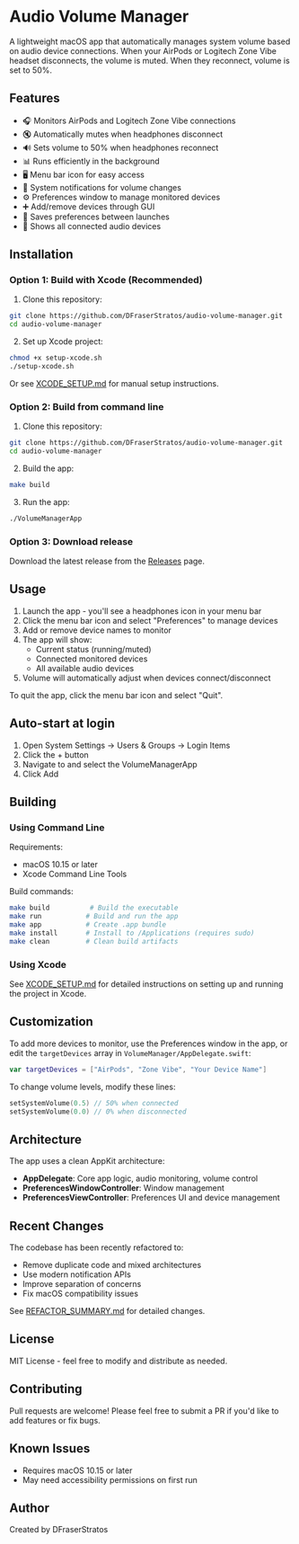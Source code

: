 # Audio Volume Manager

A lightweight macOS app that automatically manages system volume based on audio device connections. When your AirPods or Logitech Zone Vibe headset disconnects, the volume is muted. When they reconnect, volume is set to 50%.

## Features

- 🎧 Monitors AirPods and Logitech Zone Vibe connections
- 🔇 Automatically mutes when headphones disconnect
- 🔊 Sets volume to 50% when headphones reconnect
- 📊 Runs efficiently in the background
- 🖥️ Menu bar icon for easy access
- 🔔 System notifications for volume changes
- ⚙️ Preferences window to manage monitored devices
- ➕ Add/remove devices through GUI
- 💾 Saves preferences between launches
- 📱 Shows all connected audio devices

## Installation

### Option 1: Build with Xcode (Recommended)

1. Clone this repository:
```bash
git clone https://github.com/DFraserStratos/audio-volume-manager.git
cd audio-volume-manager
```

2. Set up Xcode project:
```bash
chmod +x setup-xcode.sh
./setup-xcode.sh
```

Or see [XCODE_SETUP.md](XCODE_SETUP.md) for manual setup instructions.

### Option 2: Build from command line

1. Clone this repository:
```bash
git clone https://github.com/DFraserStratos/audio-volume-manager.git
cd audio-volume-manager
```

2. Build the app:
```bash
make build
```

3. Run the app:
```bash
./VolumeManagerApp
```

### Option 3: Download release

Download the latest release from the [Releases](https://github.com/DFraserStratos/audio-volume-manager/releases) page.

## Usage

1. Launch the app - you'll see a headphones icon in your menu bar
2. Click the menu bar icon and select "Preferences" to manage devices
3. Add or remove device names to monitor
4. The app will show:
   - Current status (running/muted)
   - Connected monitored devices
   - All available audio devices
5. Volume will automatically adjust when devices connect/disconnect

To quit the app, click the menu bar icon and select "Quit".

## Auto-start at login

1. Open System Settings → Users & Groups → Login Items
2. Click the + button
3. Navigate to and select the VolumeManagerApp
4. Click Add

## Building

### Using Command Line

Requirements:
- macOS 10.15 or later
- Xcode Command Line Tools

Build commands:
```bash
make build          # Build the executable
make run           # Build and run the app
make app           # Create .app bundle
make install       # Install to /Applications (requires sudo)
make clean         # Clean build artifacts
```

### Using Xcode

See [XCODE_SETUP.md](XCODE_SETUP.md) for detailed instructions on setting up and running the project in Xcode.

## Customization

To add more devices to monitor, use the Preferences window in the app, or edit the `targetDevices` array in `VolumeManager/AppDelegate.swift`:

```swift
var targetDevices = ["AirPods", "Zone Vibe", "Your Device Name"]
```

To change volume levels, modify these lines:
```swift
setSystemVolume(0.5) // 50% when connected
setSystemVolume(0.0) // 0% when disconnected
```

## Architecture

The app uses a clean AppKit architecture:

- **AppDelegate**: Core app logic, audio monitoring, volume control
- **PreferencesWindowController**: Window management
- **PreferencesViewController**: Preferences UI and device management

## Recent Changes

The codebase has been recently refactored to:
- Remove duplicate code and mixed architectures
- Use modern notification APIs
- Improve separation of concerns
- Fix macOS compatibility issues

See [REFACTOR_SUMMARY.md](REFACTOR_SUMMARY.md) for detailed changes.

## License

MIT License - feel free to modify and distribute as needed.

## Contributing

Pull requests are welcome! Please feel free to submit a PR if you'd like to add features or fix bugs.

## Known Issues

- Requires macOS 10.15 or later
- May need accessibility permissions on first run

## Author

Created by DFraserStratos